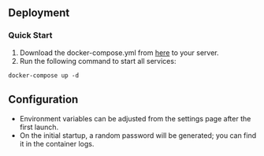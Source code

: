 ## **Deployment** 

### **Quick Start**

1. Download the docker-compose.yml from [here](https://github.com/plsy1/ecchi/blob/main/compose.yml) to your server.
2. Run the following command to start all services:

```
docker-compose up -d
```

## **Configuration**

- Environment variables can be adjusted from the settings page after the first launch.
- On the initial startup, a random password will be generated; you can find it in the container logs.
